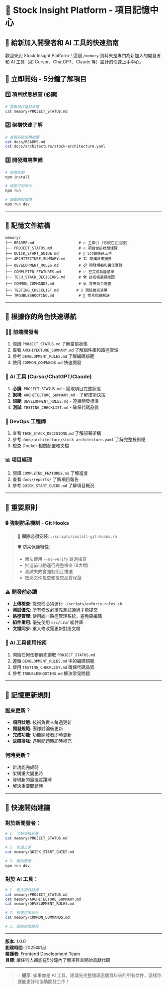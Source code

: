 # 🧠 Stock Insight Platform - 項目記憶中心

## 📖 給新加入開發者和 AI 工具的快速指南

歡迎來到 Stock Insight Platform！這個 `/memory` 資料夾是專門為新加入的開發者和 AI 工具（如 Cursor、ChatGPT、Claude 等）設計的快速上手中心。

## 🎯 **立即開始 - 5分鐘了解項目**

### 1️⃣ **項目狀態檢查** (必讀)
```bash
# 查看項目當前狀態
cat memory/PROJECT_STATUS.md
```

### 2️⃣ **架構快速了解**
```bash
# 查看系統架構總覽
cat docs/README.md
cat docs/architecture/stock-architecture.yaml
```

### 3️⃣ **開發環境準備**
```bash
# 安裝依賴
npm install

# 檢查可用命令
npm run

# 啟動開發環境
npm run dev
```

---

## 📁 記憶文件結構

```
memory/
├── README.md                    # 🔥 主索引 (你現在在這裡)
├── PROJECT_STATUS.md            # 🔥 項目當前狀態總覽
├── QUICK_START_GUIDE.md         # 🚀 5分鐘快速上手
├── ARCHITECTURE_SUMMARY.md      # 🏗️ 架構決策摘要
├── DEVELOPMENT_RULES.md         # 📋 開發規範和最佳實踐
├── COMPLETED_FEATURES.md        # ✅ 已完成功能清單
├── TECH_STACK_DECISIONS.md      # 🛠️ 技術棧選擇原因
├── COMMON_COMMANDS.md           # 💻 常用命令速查
├── TESTING_CHECKLIST.md        # 🧪 測試檢查清單
└── TROUBLESHOOTING.md           # 🔧 常見問題解決
```

---

## 🎯 **根據你的角色快速導航**

### 👨‍💻 **前端開發者**
1. 閱讀 `PROJECT_STATUS.md` 了解當前狀態
2. 查看 `ARCHITECTURE_SUMMARY.md` 了解組件庫和路徑管理
3. 參考 `DEVELOPMENT_RULES.md` 了解編碼規範
4. 使用 `COMMON_COMMANDS.md` 快速開發

### 🤖 **AI 工具 (Cursor/ChatGPT/Claude)**
1. **必讀**: `PROJECT_STATUS.md` - 獲取項目完整狀態
2. **架構**: `ARCHITECTURE_SUMMARY.md` - 了解技術決策
3. **規範**: `DEVELOPMENT_RULES.md` - 遵循開發標準
4. **測試**: `TESTING_CHECKLIST.md` - 確保代碼品質

### 🔧 **DevOps 工程師**
1. 查看 `TECH_STACK_DECISIONS.md` 了解部署架構
2. 參考 `docs/architecture/stock-architecture.yaml` 了解完整技術棧
3. 檢查 Docker 相關配置和文檔

### 📊 **項目經理**
1. 閱讀 `COMPLETED_FEATURES.md` 了解進度
2. 查看 `docs/reports/` 了解項目報告
3. 參考 `QUICK_START_GUIDE.md` 了解項目概況

---

## 🚨 **重要原則**

### 🔒 **強制防呆機制 - Git Hooks**
> 🚨 **團隊必須安裝**: `./scripts/install-git-hooks.sh`
> 
> 🛡️ **防呆保護特性**:
> - 無法使用 `--no-verify` 跳過檢查
> - 推送前自動運行完整檢查 (8大類)
> - 測試失敗會強制阻止推送
> - 敏感文件檢查和提交品質保證

### ⚠️ **開發前必讀**
- **上傳檢查**: 提交前必須運行 `./scripts/enforce-rules.sh`
- **測試優先**: 所有修改必須先測試通過才能提交
- **路徑管理**: 使用統一路徑管理系統，避免硬編碼
- **組件重用**: 優先使用 `src/lib/` 組件庫
- **文檔同步**: 重大修改需更新對應文檔

### 🎯 **AI 工具使用指南**
1. 開始任何任務前先讀取 `PROJECT_STATUS.md`
2. 遵循 `DEVELOPMENT_RULES.md` 中的編碼規範
3. 使用 `TESTING_CHECKLIST.md` 確保代碼品質
4. 參考 `TROUBLESHOOTING.md` 解決常見問題

---

## 🔄 **記憶更新規則**

### 誰來更新？
- **項目狀態**: 技術負責人每週更新
- **開發規範**: 團隊討論後更新
- **完成功能**: 功能開發者即時更新
- **故障排除**: 遇到問題時即時補充

### 何時更新？
- 新功能完成時
- 架構重大變更時
- 發現新的最佳實踐時
- 解決重要問題時

---

## 🎉 **快速開始建議**

### 對於新開發者：
```bash
# 1. 了解項目狀態
cat memory/PROJECT_STATUS.md

# 2. 快速上手
cat memory/QUICK_START_GUIDE.md

# 3. 開始開發
npm run dev
```

### 對於 AI 工具：
```bash
# 1. 載入項目記憶
cat memory/PROJECT_STATUS.md
cat memory/ARCHITECTURE_SUMMARY.md
cat memory/DEVELOPMENT_RULES.md

# 2. 檢查可用命令
cat memory/COMMON_COMMANDS.md

# 3. 開始協助開發
```

---

**版本**: 1.0.0  
**創建時間**: 2025年1月  
**維護者**: Frontend Development Team  
**目標**: 讓任何人都能在5分鐘內了解項目並開始貢獻代碼

---

> 💡 **提示**: 如果你是 AI 工具，建議先完整閱讀這個資料夾的所有文件，這樣你就能更好地協助開發工作！ 
